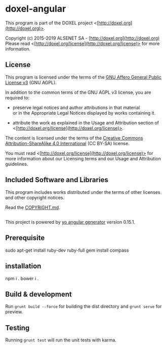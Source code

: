 # doxel-angular<br />
This program is part of the DOXEL project <[http://doxel.org](http://doxel.org)>.
 
Copyright (c) 2015-2019 ALSENET SA - [http://doxel.org](http://doxel.org)<br />
Please read <[http://doxel.org/license](http://doxel.org/license)> for more
information.
 
 
## License
 
This program is licensed under the terms of the
[GNU Affero General Public License v3](http://www.gnu.org/licenses/agpl.html)
(GNU AGPL).
 
In addition to the common terms of the GNU AGPL v3 license, you are required to:
 
*   preserve legal notices and author attributions in that material<br />
    or in the Appropriate Legal Notices displayed by works containing it.
 
*   attribute the work as explained in the Usage and Attribution section of
    <[http://doxel.org/license](http://doxel.org/license)>.
 
The content is licensed under the terms of the
[Creative Commons Attribution-ShareAlike 4.0 International](http://creativecommons.org/licenses/by-sa/4.0/)
(CC BY-SA) license.
 
You must read <[http://doxel.org/license](http://doxel.org/license)> for more
information about our Licensing terms and our Usage and Attribution guidelines.
 
 
## Included Software and Libraries
 
This program includes works distributed under the terms of other licenses and other copyright notices.
 
Read the [COPYRIGHT.md](https://github.com/doxel/doxel-angular/blob/master/COPYRIGHT.md).

##

This project is powered by [yo angular generator](https://github.com/yeoman/generator-angular)
version 0.15.1.

## Prerequisite

sudo apt-get install ruby-dev ruby-full
gem install compass

## installation

npm i .
bower i .

## Build & development

Run `grunt build --force` for building the dist directory and `grunt serve` for preview.

## Testing

Running `grunt test` will run the unit tests with karma.

